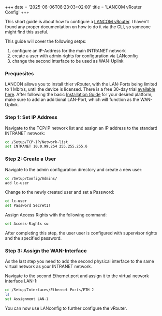 +++
date = '2025-06-06T08:23:03+02:00'
title = 'LANCOM vRouter Config'
+++

This short guide is about how to configure a [LANCOM vRouter](https://www.lancom-systems.de/produkte/router-sd-wan/central-site-vpn-gateways/lancom-vrouter). I haven't found any proper documentation on how to do it via the CLI, so someone might find this useful.

This guide will cover the following setps:
1. configure an IP-Address for the main INTRANET network
2. create a user with admin rights for configuration via LANconfig
3. change the second interface to be used as WAN-Uplink

### Prequesites
LANCON allows you to install thier vRouter, with the LAN-Ports being limited to 1 Mbit/s, until the device is licensed. There is a free 30-day trial [available here](https://my.lancom-systems.de/service-support/registrierungen/demo-lizenzen/).
After following the basic [Installation Guide](https://www.lancom-systems.de/download/LC-vRouter/IG_vRouter_DE.pdf) for your desired platform, make sure to add an additional LAN-Port, which will function as the WAN-Uplink.

### Step 1: Set IP Address

Navigate to the TCP/IP network list and assign an IP address to the standard INTRANET network:
```bash
cd /Setup/TCP-IP/Network-list
set INTRANET 10.0.99.254 255.255.255.0
```

### Step 2: Create a User

Navigate to the admin configuration directory and create a new user:

```bash
cd /Setup/Config/Admins/
add lc-user
```

Change to the newly created user and set a Password:


```bash
cd lc-user
set Password Secret1!
```

Assign Access Rights with the following command:

```bash
set Access-Rights su
```

After completing this step, the user user is configured with supervisor rights and the specified password.

### Step 3: Assign the WAN-Interface

As the last step you need to add the second physical interface to the same virtual network as your INTRANET network.

Navigate to the second Ethernet port and assign it to the virtual network interface LAN-1:

```bash
cd /Setup/Interfaces/Ethernet-Ports/ETH-2
ls
set Assignment LAN-1
```

You can now use LANconfig to further configure the vRouter.